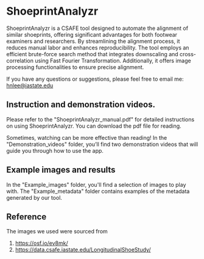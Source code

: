 # ShoeprintAnalyzr
ShoeprintAnalyzr is a CSAFE tool designed to automate the alignment of similar shoeprints, offering significant advantages for both footwear examiners and researchers. By streamlining the alignment process, it reduces manual labor and enhances reproducibility. The tool employs an efficient brute-force search method that integrates downscaling and cross-correlation using Fast Fourier Transformation. Additionally, it offers image processing functionalities to ensure precise alignment.

If you have any questions or suggestions, please feel free to email me: hnlee@iastate.edu

## Instruction and demonstration videos.
Please refer to the "ShoeprintAnalyzr_manual.pdf" for detailed instructions on using ShoeprintAnalyzr. You can download the pdf file for reading.

Sometimes, watching can be more effective than reading! In the "Demonstration_videos" folder, you’ll find two demonstration videos that will guide you through how to use the app.

## Example images and results
In the "Example_images" folder, you'll find a selection of images to play with. The "Example_metadata" folder contains examples of the metadata generated by our tool.

## Reference
The images we used were sourced from
1. https://osf.io/ev8mk/
2. https://data.csafe.iastate.edu/LongitudinalShoeStudy/

